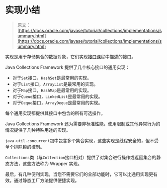 # 实现小结

> 原文： [https://docs.oracle.com/javase/tutorial/collections/implementations/summary.html](https://docs.oracle.com/javase/tutorial/collections/implementations/summary.html)

实现是用于存储集合的数据对象，它们实现[接口课程](../interfaces/index.html)中描述的接口。

Java Collections Framework 提供了几个核心接口的通用实现：

*   对于`Set`接口，`HashSet`是最常用的实现。
*   对于`List`接口，`ArrayList`是最常用的实现。
*   对于`Map`接口，`HashMap`是最常用的实现。
*   对于`Queue`接口，`LinkedList`是最常用的实现。
*   对于`Deque`接口，`ArrayDeque`是最常用的实现。

每个通用实现都提供其接口中包含的所有可选操作。

Java Collections Framework 还为需要非标准性能，使用限制或其他异常行为的情况提供了几种特殊用途的实现。

`java.util.concurrent`包中包含多个集合实现，这些实现是线程安全的，但不受单个排除锁的控制。

`Collections`类（与`Collection`接口相对）提供了对集合进行操作或返回集合的静态方法，这些方法称为 Wrapper 实现。

最后，有几种便利实现，当您不需要它们的全部功能时，它可以比通用实现更有效。通过静态工厂方法提供便捷实现。
